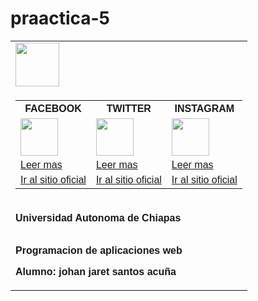 # praactica-5
<!Doctype html>
<html lang="en">
<head>
<style>
body{
background-color: black(0, 255, 85);
}
table {
  font-family: arial, sans-serif;
  border-collapse: collapse;
  width: 100%;
}

td, th {
  border: 1px solid rgb(0, 0, 0);
  text-align: left;
  padding: 8px;
}

tr:nth-child(even) {
  background-color: #00ff2a;
}
</style>
<meta charset="UTF-8">
<meta name="viewport" content="width=device-width, initial-scale=1.0">
<title> Mis redes sociales favoritas</title>
</head>
<body>
<table>
<tr>
<td><img src="C:\Users\ensamblada\Desktop\redes.jpg"width="70" height="70"/></td>
</tr>
<tr>
<td>
<table width="80%" >
<!--tabla 2-->
<TR>
<th>FACEBOOK</th>
<th>TWITTER</th>
<th>INSTAGRAM</th>
</TR>
<TR>
<td><img src="C:\Users\ensamblada\Desktop\facebook.png "width="60px" height="60px"/></td>
<td><img src="C:\Users\ensamblada\Desktop\tw.png "width="60px" height="60px"/></td>
<td><img src="C:\Users\ensamblada\Desktop\instagram.png "width="60px" height="60px"/></td>
</TR>
<TR>
<td><a href="mifacebook.html">Leer mas</a></td>
<td><a href="mitwitter.html" target="_blank">Leer mas</a></td>
<td><a href="mifacebook.html">Leer mas</a></td>
</TR>
<TR>
<td><a href="https://www.facebook.com/">Ir al sitio oficial</a></td>
<td><a href="https://www.twitter.com/" target="_blank">Ir al sitio oficial</a></td>
<td><a href="https://www.instagram.com/">Ir al sitio oficial</a></td>
</TR>
</table>
</td>
</tr>
<tr>
<td>  
<p>
<b>Universidad Autonoma de Chiapas</p><br> Programacion de aplicaciones web
</p>
<p>
<b>Alumno:</b> johan  jaret santos acuña
</p>
</td>
</tr>
</table>
</body>
</html>
